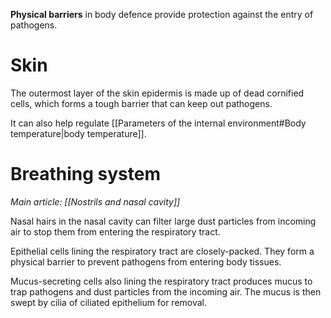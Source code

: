 **Physical barriers** in body defence provide protection against the entry of pathogens.

# Skin
The outermost layer of the skin epidermis is made up of <span class="hi-blue">dead cornified cells</span>, which forms a tough barrier that can keep out pathogens.

It can also help regulate [[Parameters of the internal environment#Body temperature|body temperature]].

# Breathing system
*Main article: [[Nostrils and nasal cavity]]*

<span class="hi-blue">Nasal hairs</span> in the nasal cavity can <span class="hi-green">filter large dust particles</span> from incoming air to stop them from entering the respiratory tract.

<span class="hi-blue">Epithelial cells</span> lining the respiratory tract are <span class="hi-green">closely-packed</span>. They form a physical barrier to prevent pathogens from entering body tissues.

<span class="hi-blue">Mucus-secreting cells</span> also lining the respiratory tract produces mucus to <span class="hi-green">trap pathogens and dust particles</span> from the incoming air. The mucus is then swept by <span class="hi-blue">cilia</span> of ciliated epithelium for removal.
